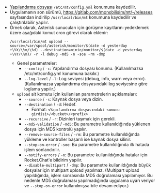 

* [Yapılandırma dosyası](/config/config_sample.yml) `/etc/mt/config.yml` konumuna kaydedilir.
* Uygulamanın son sürümü, [https://gitlab.com/monobilisim/mt/-/releases ](https://github.com/monobilisim/mt/releases/) sayfasından indirilip `/usr/local/bin/mt` konumuna kaydedilir ve çalıştırılabilir yapılır.
* Örnek olarak, Asterisk sunucuları için görüşme kayıtlarını yedeklemek üzere aşağıdaki komut cron görevi olarak eklenir:
    ```
    /usr/local/bin/mt upload --source=/var/spool/asterisk/monitor/$(date -d yesterday +\%Y/\%m/\%d) --destination=minio/monitor/$(date -d yesterday +\%Y/\%m)/ -r -l debug -md5 -n -soe -rm -dmp
    ```
  * Genel parametreler:
    * `--config` / `-c`: Yapılandırma dosyası konumu. (Kullanılmazsa /etc/mt/config.yml konumuna bakılır.)
    * `--log-level` / `-l`: Log seviyesi (debug, info, warn veya error). (Kullanılmazsa yapılandırma dosyasındaki log seviyesine göre loglama yapılır.)
  * `upload` alt komutu için kullanılan parametrelerin açıklamaları:
    * `--source` / `-s`: Kaynak dosya veya dizin.
    * `--destination` / `-d`: Hedef.
      * Format: `<Yapılandırma dosyasındaki sunucu girdisi>/<bucket>/<prefix>`
    * `--recursive` / `-r`: Dizinleri taşımak için gerekli.
    * `--md5-validation` / `-md5`: Bu parametre kullanıldığında yüklenen dosya için MD5 kontrolü yapılır.
    * `--remove-source-files` / `-rm`: Bu parametre kullanıldığında yükleme ve kontroller başarılı ise kaynak dosya silinir.
    * `--stop-on-error` / `-soe`: Bu parametre kullanıldığında ilk hatada işlem sonlandırılır.
    * `--notify-errors` / `-n`: Bu parametre kullanıldığında hatalar için Rocket.Chat'e bildirim yapılır.
    * `--disable-multipart` / `-dmp`: Bu parametre kullanıldığında büyük dosyalar için multipart upload yapılmaz. (Multipart upload yapıldığında, işlem sonrasında MD5 doğrulaması yapılamıyor. Bu nedenle MD5 doğrulaması yapılmadığında uygulama uyarı veriyor ve `--stop-on-error` kullanılmışsa bile devam ediyor.)
